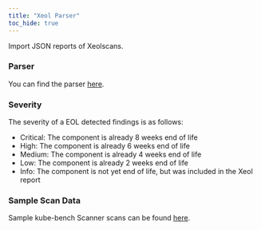 ```yaml
---
title: "Xeol Parser"
toc_hide: true
---
```

Import JSON reports of Xeolscans.

### Parser
You can find the parser [here](https://github.com/xeol-io/xeol).

### Severity
The severity of a EOL detected findings is as follows:
- Critical: The component is already 8 weeks end of life
- High: The component is already 6 weeks end of life
- Medium: The component is already 4 weeks end of life
- Low: The component is already 2 weeks end of life
- Info: The component is not yet end of life, but was included in the Xeol report

### Sample Scan Data
Sample kube-bench Scanner scans can be found [here](https://github.com/ExposureX/django-ExposureX/tree/master/unittests/scans/xeol).